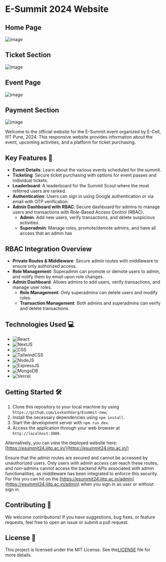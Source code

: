 # E-Summit 2024 Website
## Home Page
![image](https://github.com/user-attachments/assets/77d7f69a-a555-4c25-bfed-7d1888375b17)

## Ticket Section 
![image](https://github.com/user-attachments/assets/37fbf580-1588-4049-be45-f3dfe2af6ffa)

## Event Page
![image](https://github.com/user-attachments/assets/e724f5aa-70a8-43c6-b5fb-7af816207d81)

## Payment Section 
![image](https://github.com/user-attachments/assets/4f16c7e2-980c-4c66-80f7-19e3b2c78c5e)




Welcome to the official website for the E-Summit event organized by E-Cell, IIIT Pune, 2024. This responsive website provides information about the event, upcoming activities, and a platform for ticket purchasing.

## Key Features 🚀

- **Event Details**: Learn about the various events scheduled for the summit.
- **Ticketing**: Secure ticket purchasing with options for event passes and individual tickets.
- **Leaderboard**: A leaderboard for the Summit Scout where the most referred users are ranked.
- **Authentication**: Users can sign in using Google authentication or via email with OTP verification.
- **Admin Dashboard with RBAC**: Secure dashboard for admins to manage users and transactions with Role-Based Access Control (RBAC).
  - **Admin**:  Add new users, verify transactions, and delete suspicious activities.
  - **Superadmin**: Manage roles, promote/demote admins, and have all access that an admin has

## RBAC Integration Overview

- **Private Routes & Middleware**: Secure admin routes with middleware to ensure only authorized access.
- **Role Management**: Superadmin can promote or demote users to admin, and notify them by email upon role changes.
- **Admin Dashboard**: Allows admins to add users, verify transactions, and manage user roles.
  - **Role Management**: Only superadmins can delete users and modify roles.
  - **Transaction Management**: Both admins and superadmins can verify and delete transactions.

## Technologies Used 💻

- ![React](https://img.shields.io/badge/-React-61DAFB?style=flat-square&logo=react&logoColor=white)
- ![NextJS](https://img.shields.io/badge/-NextJS-646CFF?style=flat-square&logo=next.js&logoColor=white)
- ![CSS](https://img.shields.io/badge/-CSS-1572B6?style=flat-square&logo=css3&logoColor=white)
- ![TailwindCSS](https://img.shields.io/badge/-TailwindCSS-8A2BE2?style=flat-square&logo=tailwindcss&logoColor=white)
- ![NodeJS](https://img.shields.io/badge/-NodeJS-339933?style=flat-square&logo=node.js&logoColor=white)
- ![ExpressJS](https://img.shields.io/badge/-ExpressJS-000000?style=flat-square&logo=express&logoColor=white)
- ![MongoDB](https://img.shields.io/badge/-MongoDB-47A248?style=flat-square&logo=mongodb&logoColor=white)
- ![Vercel](https://img.shields.io/badge/-Vercel-000000?style=flat-square&logo=vercel&logoColor=white)

## Getting Started 🛠️

1. Clone this repository to your local machine by using `https://github.com/LovkashGarg/Esummit-new`;
2. Install the necessary dependencies using `npm install`.
3. Start the development server with `npm run dev`.
4. Access the application through your web browser at `http://localhost:3000`.

Alternatively, you can view the deployed website here: [https://esummit24.iiitp.ac.in/](https://esummit24.iiitp.ac.in/)

Ensure that the admin routes are secured and cannot be accessed by unauthorized users. Only users with admin access can reach these routes, and non-admins cannot access the backend APIs associated with admin functionalities, as middleware has been integrated to enforce this security. For this you can hit on the [https://esummit24.iiitp.ac.in/admin](https://esummit24.iiitp.ac.in/admin) when you sign in as user or without sign in.


## Contributing 🤝

We welcome contributions! If you have suggestions, bug fixes, or feature requests, feel free to open an issue or submit a pull request.

## License 📝

This project is licensed under the MIT License. See the[LICENSE](LICENSE) file for more details.




